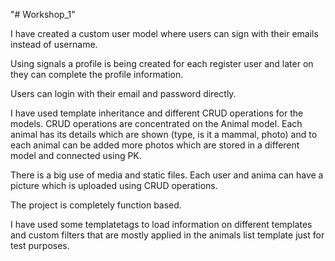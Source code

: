 "# Workshop_1" 


I have created a custom user model where users can sign with their emails instead of username.

Using signals a profile is being created for each register user and later on they can complete the profile information.

Users can login with their email and password directly.

I have used template inheritance and different CRUD operations for the models. CRUD operations are concentrated on the Animal model. 
Each animal has its details which are shown (type, is it a mammal, photo) and to each animal can be added more photos which are stored in a different model and connected using PK.

There is a big use of media and static files. Each user and anima can have a picture which is uploaded using CRUD operations.

The project is completely function based.

I have used some templatetags to load information on different templates and custom filters that are mostly applied in the animals list template just for test purposes.
